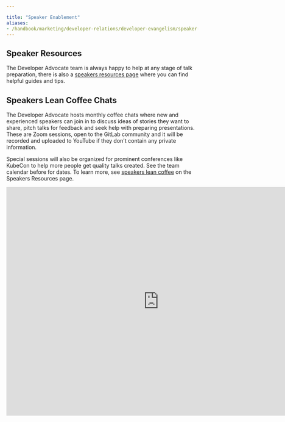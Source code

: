 ```yaml
---

title: "Speaker Enablement"
aliases:
- /handbook/marketing/developer-relations/developer-evangelism/speaker-enablement/index.html
---
```








## Speaker Resources

The Developer Advocate team is always happy to help at any stage of talk preparation, there is also a [speakers resources page](/handbook/marketing/corporate-communications/speaking-resources/) where you can find helpful guides and tips.

## Speakers Lean Coffee Chats

The Developer Advocate hosts monthly coffee chats where new and experienced speakers can join in to discuss ideas of stories they want to share, pitch talks for feedback and seek help with preparing presentations. These are Zoom sessions, open to the GitLab community and it will be recorded and uploaded to YouTube if they don't contain any private information.

Special sessions will also be organized for prominent conferences like KubeCon to help more people get quality talks created. See the team calendar before for dates.  To learn more, see [speakers lean coffee](/handbook/marketing/corporate-communications/speaking-resources/#speakers-lean-coffee) on the Speakers Resources page.

<iframe src="https://calendar.google.com/calendar/embed?src=gitlab.com_eta7o4tn4btn8h0f8eid5q98ro%40group.calendar.google.com&ctz=Europe%2FAmsterdam" style="border: 0" width="800" height="600" frameborder="0" scrolling="no"></iframe>


